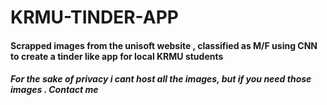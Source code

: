 # KRMU-TINDER-APP
#### Scrapped images from the unisoft website , classified as M/F using CNN to create a tinder like app for local KRMU students
##### For the sake of privacy i cant host all the images, but if you need those images . Contact me
